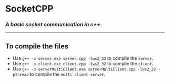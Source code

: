 # **SocketCPP**
### _A basic socket communication in c++._
---
## To compile the files
- Use `g++ -o server.exe server.cpp -lws2_32` to compile the `server`.
- Use `g++ -o client.exe client.cpp -lws2_32` to compile the `client`.
- Use `g++ -o serverMultiClient.exe serverMultiClient.cpp -lws2_32 -pthread` to compile the `multi client server`.
